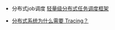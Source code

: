 * 分布式job调度 [轻量级分布式任务调度框架](http://www.xuxueli.com/xxl-job/#/)

* [分布式系统为什么需要 Tracing？](https://www.cnblogs.com/zhengyun_ustc/p/55solution2.html)